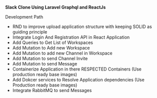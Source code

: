 **Slack Clone Using Laravel Graphql and ReactJs**

Development Path

* RND to improve upload application structure with keeping SOLID as guiding principle
* Integrate Login And Registration API in React Application
* Add Queries to Get List of Workspaces
* Add Mutation to Add new Workspace
* Add Mutation to add new Channel in Workspace
* Add Mutation to send Channel Invite
* Add Mutation to send Message
* Containerize Application in there RESPECTED Containers (Use production ready base images)
* Add Dokcer services to Resolve Application dependencies (Use Production ready base images)
* Integrate RabbitMQ to send Messages